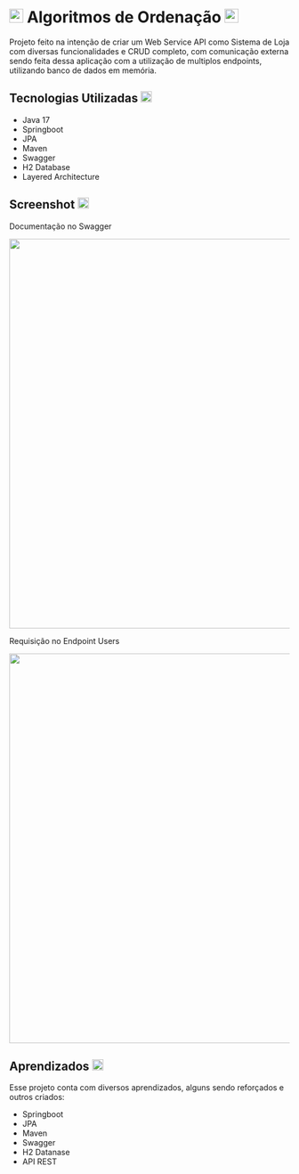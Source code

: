 
# <img width="25px" src="https://static-00.iconduck.com/assets.00/spring-icon-256x256-2efvkvky.png" /> Algoritmos de Ordenação <img width="25px" src="https://cdn-icons-png.flaticon.com/512/226/226777.png" />
Projeto feito na intenção de criar um Web Service API como Sistema de Loja com diversas funcionalidades e CRUD completo, com comunicação externa sendo feita dessa aplicação com a utilização de multiplos endpoints, utilizando banco de dados em memória.


## Tecnologias Utilizadas <img width="20px" src="https://cdn-icons-png.flaticon.com/512/5109/5109515.png" />
- Java 17
- Springboot
- JPA
- Maven
- Swagger
- H2 Database
- Layered Architecture


## Screenshot <img src="https://cdn-icons-png.flaticon.com/512/883/883746.png" width="20px" />
<p>Documentação no Swagger </p>
<img width="700" src="https://i.imgur.com/6bl5vGq.png">
<p>Requisição no Endpoint Users </p>
<img width="700" src="https://i.imgur.com/cySwBtA.png">


## Aprendizados <img src="https://cdn-icons-png.flaticon.com/512/2232/2232688.png" width="20px"/>

Esse projeto conta com diversos aprendizados, alguns sendo reforçados e outros criados:
  - Springboot
  - JPA
  - Maven
  - Swagger
  - H2 Datanase
  - API REST

